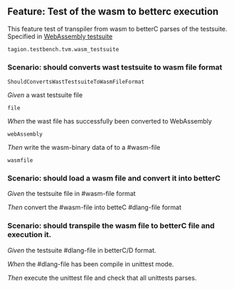 ## Feature: Test of the wasm to betterc execution
This feature test of transpiler from wasm to betterC parses of the testsuite.
Specified in [WebAssembly testsuite](https://github.com/WebAssembly/testsuite)

`tagion.testbench.tvm.wasm_testsuite`

### Scenario: should converts wast testsuite to wasm file format

`ShouldConvertsWastTestsuiteToWasmFileFormat`

*Given* a wast testsuite file

`file`

*When* the wast file has successfully been converted to WebAssembly

`webAssembly`

*Then* write the wasm-binary data of to a #wasm-file

`wasmfile`


### Scenario: should load a wasm file and convert it into betterC


*Given* the testsuite file in #wasm-file format


*Then* convert the #wasm-file into betteC #dlang-file format



### Scenario: should transpile the wasm file to betterC file and execution it.


*Given* the testsuite #dlang-file in betterC/D format.


*When* the #dlang-file has been compile in unittest mode.


*Then* execute the unittest file and check that all unittests parses.



